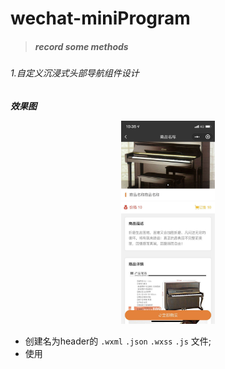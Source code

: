 # wechat-miniProgram
> ##### record some methods

###### 1.自定义沉浸式头部导航组件设计
***效果图***
 
<div align=center><img width="150"  src="img/01.jpg"/></div>

* 创建名为header的 `.wxml` `.json` `.wxss` `.js` 文件;
* 使用

